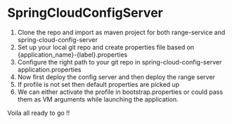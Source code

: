 # SpringCloudConfigServer



1. Clone the repo and import as maven project for both range-service and spring-cloud-config-server
2. Set up your local git repo and create properties file based on {application_name}-{label}.properties
3. Configure the right path to your git repo in spring-cloud-config-server application.properties
4. Now first deploy the config server and then deploy the range server
5. If profile is not set then default properties are picked up
6. We can either activate the profile in bootstrap.properties or could pass them as VM arguments while launching the application.

Voila all ready to go !!

